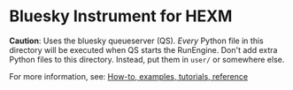 # Bluesky Instrument for HEXM

**Caution**:  Uses the bluesky queueserver (QS).  _Every_
Python file in this directory will be executed when QS starts the RunEngine.
Don't add extra Python files to this directory.  Instead, put them in `user/` or
somewhere else.

For more information, see: [How-to, examples, tutorials, reference](https://bcda-aps.github.io/bluesky_training)
